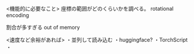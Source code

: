 
<機能的に必要なこと>
座標の範囲がどのくらいかを調べる。
rotational encoding

割合が多すぎる
out of memory

<速度など余裕があれば>
・並列して読み込む
・huggingface?
    ・TorchScript
    ・


